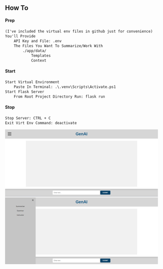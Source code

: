 ## How To
#### Prep
    (I've included the virtual env files in github just for convenience)
    You'll Provide
        API Key and File: .env
        The Files You Want To Summarize/Work With
            ./app/data/
                Templates
                Context
#### Start
    Start Virtual Environment
        Paste In Terminal: .\.venv\Scripts\Activate.ps1
    Start Flask Server
        From Root Project Directory Run: flask run
#### Stop
    Stop Server: CTRL + C
    Exit Virt Env Command: deactivate


![Alt text](cover_photo1.png)
![Alt text](cover_photo2.png)
